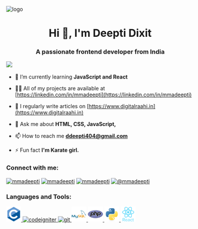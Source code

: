 ![logo](https://github.com/deepti-dixit/deepti-dixit/blob/main/deepti-dixit.png)
<h1 align="center">Hi 👋, I'm Deepti Dixit</h1>
<h3 align="center">A passionate frontend developer from India</h3>

<img src="https://cdn.dribbble.com/users/17707/screenshots/2413754/rrr.gif" width="400px">

- 🌱 I’m currently learning **JavaScript and React**

- 👨‍💻 All of my projects are available at [https://linkedin.com/in/mmadeepti](https://linkedin.com/in/mmadeepti)

- 📝 I regularly write articles on [https://www.digitalraahi.in](https://www.digitalraahi.in)

- 💬 Ask me about **HTML, CSS, JavaScript,**

- 📫 How to reach me **ddeepti404@gmail.com**

- ⚡ Fun fact **I'm Karate girl.**

<h3 align="left">Connect with me:</h3>
<p align="left">
<a href="https://linkedin.com/in/mmadeepti" target="blank"><img align="center" src="https://raw.githubusercontent.com/rahuldkjain/github-profile-readme-generator/master/src/images/icons/Social/linked-in-alt.svg" alt="mmadeepti" height="30" width="40" /></a>
<a href="https://fb.com/mmadeepti" target="blank"><img align="center" src="https://raw.githubusercontent.com/rahuldkjain/github-profile-readme-generator/master/src/images/icons/Social/facebook.svg" alt="mmadeepti" height="30" width="40" /></a>
<a href="https://instagram.com/mmadeepti" target="blank"><img align="center" src="https://raw.githubusercontent.com/rahuldkjain/github-profile-readme-generator/master/src/images/icons/Social/instagram.svg" alt="mmadeepti" height="30" width="40" /></a>
<a href="https://www.youtube.com/c/@mmadeepti" target="blank"><img align="center" src="https://raw.githubusercontent.com/rahuldkjain/github-profile-readme-generator/master/src/images/icons/Social/youtube.svg" alt="@mmadeepti" height="30" width="40" /></a>
</p>

<h3 align="left">Languages and Tools:</h3>
<p align="left"> <a href="https://www.cprogramming.com/" target="_blank" rel="noreferrer"> <img src="https://raw.githubusercontent.com/devicons/devicon/master/icons/c/c-original.svg" alt="c" width="40" height="40"/> </a> <a href="https://codeigniter.com" target="_blank" rel="noreferrer"> <img src="https://cdn.worldvectorlogo.com/logos/codeigniter.svg" alt="codeigniter" width="40" height="40"/> </a> <a href="https://git-scm.com/" target="_blank" rel="noreferrer"> <img src="https://www.vectorlogo.zone/logos/git-scm/git-scm-icon.svg" alt="git" width="40" height="40"/> </a> <a href="https://www.mysql.com/" target="_blank" rel="noreferrer"> <img src="https://raw.githubusercontent.com/devicons/devicon/master/icons/mysql/mysql-original-wordmark.svg" alt="mysql" width="40" height="40"/> </a> <a href="https://www.php.net" target="_blank" rel="noreferrer"> <img src="https://raw.githubusercontent.com/devicons/devicon/master/icons/php/php-original.svg" alt="php" width="40" height="40"/> </a> <a href="https://www.python.org" target="_blank" rel="noreferrer"> <img src="https://raw.githubusercontent.com/devicons/devicon/master/icons/python/python-original.svg" alt="python" width="40" height="40"/> </a> <a href="https://reactjs.org/" target="_blank" rel="noreferrer"> <img src="https://raw.githubusercontent.com/devicons/devicon/master/icons/react/react-original-wordmark.svg" alt="react" width="40" height="40"/> </a> </p>
